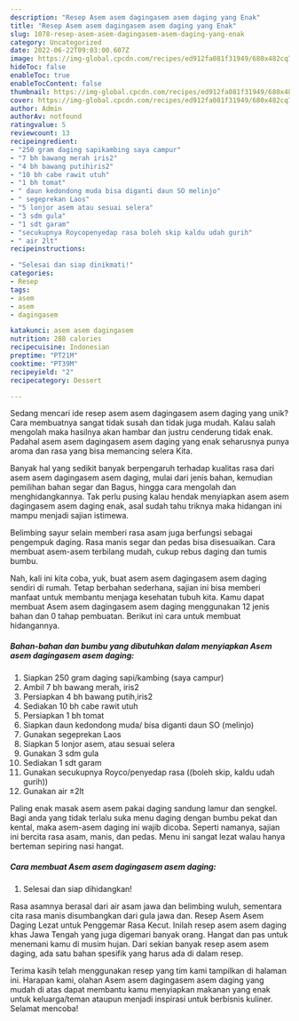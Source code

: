 ```yaml
---
description: "Resep Asem asem dagingasem asem daging yang Enak"
title: "Resep Asem asem dagingasem asem daging yang Enak"
slug: 1078-resep-asem-asem-dagingasem-asem-daging-yang-enak
category: Uncategorized
date: 2022-06-22T09:03:00.607Z
image: https://img-global.cpcdn.com/recipes/ed912fa081f31949/680x482cq70/asem-asem-dagingasem-asem-daging-foto-resep-utama.jpg
hideToc: false
enableToc: true
enableTocContent: false
thumbnail: https://img-global.cpcdn.com/recipes/ed912fa081f31949/680x482cq70/asem-asem-dagingasem-asem-daging-foto-resep-utama.jpg
cover: https://img-global.cpcdn.com/recipes/ed912fa081f31949/680x482cq70/asem-asem-dagingasem-asem-daging-foto-resep-utama.jpg
author: Admin
authorAv: notfound
ratingvalue: 5
reviewcount: 13
recipeingredient:
- "250 gram daging sapikambing saya campur"
- "7 bh bawang merah iris2"
- "4 bh bawang putihiris2"
- "10 bh cabe rawit utuh"
- "1 bh tomat"
- " daun kedondong muda bisa diganti daun SO melinjo"
- " segeprekan Laos"
- "5 lonjor asem atau sesuai selera"
- "3 sdm gula"
- "1 sdt garam"
- "secukupnya Roycopenyedap rasa boleh skip kaldu udah gurih"
- " air 2lt"
recipeinstructions:

- "Selesai dan siap dinikmati!"
categories:
- Resep
tags:
- asem
- asem
- dagingasem

katakunci: asem asem dagingasem 
nutrition: 288 calories
recipecuisine: Indonesian
preptime: "PT21M"
cooktime: "PT39M"
recipeyield: "2"
recipecategory: Dessert

---
```





Sedang mencari ide resep asem asem dagingasem asem daging yang unik? Cara membuatnya sangat tidak susah dan tidak juga mudah. Kalau salah mengolah maka hasilnya akan hambar dan justru cenderung tidak enak. Padahal asem asem dagingasem asem daging yang enak seharusnya punya aroma dan rasa yang bisa memancing selera Kita.





Banyak hal yang sedikit banyak berpengaruh terhadap kualitas rasa dari asem asem dagingasem asem daging, mulai dari jenis bahan, kemudian pemilihan bahan segar dan Bagus, hingga cara mengolah dan menghidangkannya. Tak perlu pusing kalau hendak menyiapkan asem asem dagingasem asem daging enak,      asal sudah tahu triknya maka hidangan ini mampu menjadi sajian istimewa.














Belimbing sayur selain memberi rasa asam juga berfungsi sebagai pengempuk daging. Rasa manis segar dan pedas bisa disesuaikan. Cara membuat asem-asem terbilang mudah, cukup rebus daging dan tumis bumbu.






Nah, kali ini kita coba, yuk, buat asem asem dagingasem asem daging sendiri di rumah. Tetap berbahan sederhana, sajian ini bisa memberi manfaat untuk membantu menjaga kesehatan tubuh kita. Kamu dapat membuat Asem asem dagingasem asem daging menggunakan 12 jenis bahan dan 0 tahap pembuatan. Berikut ini cara untuk membuat hidangannya.

<!--inarticleads1-->

##### Bahan-bahan dan bumbu yang dibutuhkan dalam menyiapkan Asem asem dagingasem asem daging:

1. Siapkan 250 gram daging sapi/kambing (saya campur)
1. Ambil 7 bh bawang merah, iris2
1. Persiapkan 4 bh bawang putih,iris2
1. Sediakan 10 bh cabe rawit utuh
1. Persiapkan 1 bh tomat
1. Siapkan  daun kedondong muda/ bisa diganti daun SO (melinjo)
1. Gunakan  segeprekan Laos
1. Siapkan 5 lonjor asem, atau sesuai selera
1. Gunakan 3 sdm gula
1. Sediakan 1 sdt garam
1. Gunakan secukupnya Royco/penyedap rasa ((boleh skip, kaldu udah gurih))
1. Gunakan  air ±2lt


Paling enak masak asem asem pakai daging sandung lamur dan sengkel. Bagi anda yang tidak terlalu suka menu daging dengan bumbu pekat dan kental, maka asem-asem daging ini wajib dicoba. Seperti namanya, sajian ini bercita rasa asam, manis, dan pedas. Menu ini sangat lezat walau hanya berteman sepiring nasi hangat. 

<!--inarticleads2-->

##### Cara membuat Asem asem dagingasem asem daging:


1. Selesai dan siap dihidangkan!

Rasa asamnya berasal dari air asam jawa dan belimbing wuluh, sementara cita rasa manis disumbangkan dari gula jawa dan. Resep Asem Asem Daging Lezat untuk Penggemar Rasa Kecut. Inilah resep asem asem daging khas Jawa Tengah yang juga digemari banyak orang. Hangat dan pas untuk menemani kamu di musim hujan. Dari sekian banyak resep asem asem daging, ada satu bahan spesifik yang harus ada di dalam resep. 

Terima kasih telah menggunakan resep yang tim kami tampilkan di halaman ini. Harapan kami, olahan Asem asem dagingasem asem daging yang mudah di atas dapat membantu kamu menyiapkan makanan yang enak untuk keluarga/teman ataupun menjadi inspirasi untuk berbisnis kuliner. Selamat mencoba!
